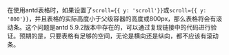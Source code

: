 在使用antd表格时，如果设置了`scroll={{ y: 'scroll'}}`或`scroll={{ y: '800'}}`，并且表格的实际高度小于父级容器的高度或800px，那么表格将会有滚动条。这个问题是antd 5.9.2版本中存在的，可以通过复现链接中的代码进行验证。预期的是，只要表格有足够的空间，无论是横向还是纵向，都不应该有滚动条。
